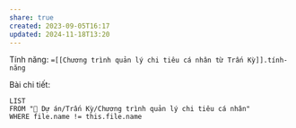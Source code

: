 ```yaml
---
share: true
created: 2023-09-05T16:17
updated: 2024-11-18T13:20
---
```

Tính năng: `=[[Chương trình quản lý chi tiêu cá nhân từ Trấn Kỳ]].tính-năng`

Bài chi tiết:
```dataview
LIST
FROM "📐 Dự án/Trấn Kỳ/Chương trình quản lý chi tiêu cá nhân" 
WHERE file.name != this.file.name
```

